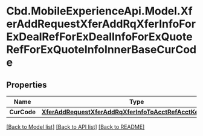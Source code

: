 # Cbd.MobileExperienceApi.Model.XferAddRequestXferAddRqXferInfoForExDealRefForExDealInfoForExQuoteRefForExQuoteInfoInnerBaseCurCode

## Properties

Name | Type | Description | Notes
------------ | ------------- | ------------- | -------------
**CurCode** | [**XferAddRequestXferAddRqXferInfoToAcctRefAcctKeysCurCode**](XferAddRequestXferAddRqXferInfoToAcctRefAcctKeysCurCode.md) |  | [optional] 

[[Back to Model list]](../README.md#documentation-for-models) [[Back to API list]](../README.md#documentation-for-api-endpoints) [[Back to README]](../README.md)

